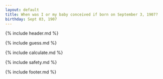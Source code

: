 ```yaml
---
layout: default
title: When was I or my baby conceived if born on September 3, 1907?
birthday: Sept 03, 1907
---
```


{% include header.md %}

{% include guess.md %}

{% include calculate.md %}

{% include safety.md %}

{% include footer.md %}



